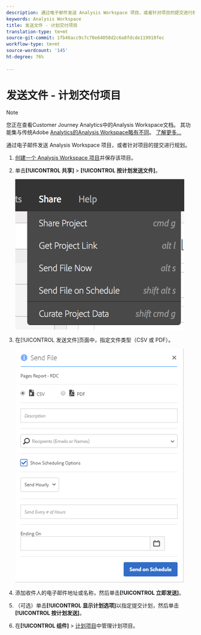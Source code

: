 ```yaml
---
description: 通过电子邮件发送 Analysis Workspace 项目，或者针对项目的提交进行规划。
keywords: Analysis Workspace
title: 发送文件 - 计划交付项目
translation-type: tm+mt
source-git-commit: 1fb46acc9c7c70e64058d2c6a8fdcde119910fec
workflow-type: tm+mt
source-wordcount: '145'
ht-degree: 76%

---
```



# 发送文件 - 计划交付项目

>[!NOTE]
>
>您正在查看Customer Journey Analytics中的Analysis Workspace文档。 其功能集与传统Adobe [Analytics的Analysis Workspace略有不同](https://docs.adobe.com/content/help/zh-Hans/analytics/analyze/analysis-workspace/home.html)。 [了解更多...](/help/getting-started/cja-aa.md)

通过电子邮件发送 Analysis Workspace 项目，或者针对项目的提交进行规划。

1. [创建一个 Analysis Workspace 项目](https://docs.adobe.com/content/help/en/analytics/analyze/analysis-workspace/build-workspace-project/t-freeform-project.html)并保存该项目。
1. 单击&#x200B;**[!UICONTROL 共享]** > **[!UICONTROL 按计划发送文件]**。

   ![步骤结果](assets/send-file.png)

1. 在[!UICONTROL 发送文件]页面中，指定文件类型（CSV 或 PDF）。

   ![步骤结果](assets/send-file-pop-up.png)

1. 添加收件人的电子邮件地址或名称，然后单击&#x200B;**[!UICONTROL 立即发送]**。
1. （可选）单击&#x200B;**[!UICONTROL 显示计划选项]**&#x200B;以指定提交计划，然后单击&#x200B;**[!UICONTROL 按计划发送]**。
1. 在&#x200B;**[!UICONTROL 组件]** > [计划项目](/help/analysis-workspace/curate-share/schedule-projects.md)中管理计划项目。
